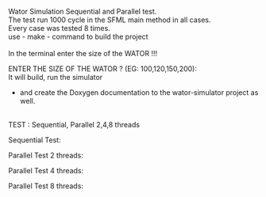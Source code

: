 Wator Simulation Sequential and Parallel test.<br>
The test run 1000 cycle in the SFML main method in all cases.<br>
Every case was tested 8 times.<br>
use - make - command to build the project <br>
<br>
In the terminal enter the size of the WATOR !!!<br>

ENTER THE SIZE OF THE WATOR ? (EG: 100,120,150,200):
<br>
It will build, run the simulator <br>
 - and create the Doxygen documentation to the wator-simulator project as well.<br>
<br>
TEST : Sequential, Parallel 2,4,8 threads<br>

Sequential Test:<be>

Parallel Test 2 threads:<br>

Parallel Test 4 threads:<br>

Parallel Test 8 threads:<br> 
